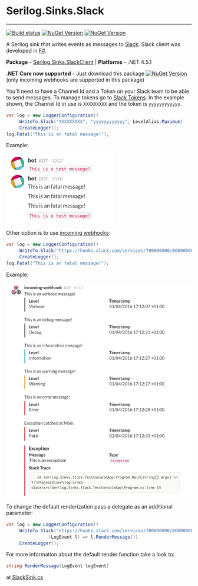 # Serilog.Sinks.Slack

----------

[![Build status](https://ci.appveyor.com/api/projects/status/x87gr2jgnjvow6oo/branch/master?svg=true)](https://ci.appveyor.com/project/marcio-azevedo/serilog-sinks-slack/branch/master)
[![NuGet Version](https://img.shields.io/nuget/v/Serilog.Sinks.SlackClient.svg?style=flat)](https://www.nuget.org/packages/Serilog.Sinks.SlackClient/)
[![NuGet Version](https://img.shields.io/nuget/v/Serilog.Sinks.Slack.Core.svg?style=flat)](https://www.nuget.org/packages/Serilog.Sinks.Slack.Core/)

A Serilog sink that writes events as messages to [Slack](https://slack.com). Slack client was developed in [F#](http://fsharp.org/).

**Package** - [Serilog.Sinks.SlackClient](https://www.nuget.org/packages/Serilog.Sinks.SlackClient/)
| **Platforms** - .NET 4.5.1

**.NET Core now supported** - Just download this package [![NuGet Version](https://img.shields.io/nuget/v/Serilog.Sinks.Slack.Core.svg?style=flat)](https://www.nuget.org/packages/Serilog.Sinks.Slack.Core/) (only incoming webhooks are supported in this package)

You'll need to have a Channel Id and a Token on your Slack team to be able to send messages. To manage tokens go to [Slack Tokens](https://api.slack.com/tokens/). In the example shown, the Channel Id in use is `XXXXXXXXX` and the token is `yyyyyyyyyyyy`.

```csharp
var log = new LoggerConfiguration()
    .WriteTo.Slack("XXXXXXXXX", "yyyyyyyyyyyy", LevelAlias.Maximum)
    .CreateLogger();
log.Fatal("This is an fatal message!");
```

Example:

![Simple Message](/assets/message01.png)

Other option is to use [incoming webhooks](https://api.slack.com/incoming-webhooks):

```csharp
var log = new LoggerConfiguration()
	.WriteTo.Slack("https://hooks.slack.com/services/T00000000/B00000000/XXXXXXXXXXXXXXXXXXXXXXXX")
	.CreateLogger();
log.Fatal("This is an fatal message!");
```

Example:

![Simple Message](/assets/message02.png)

To change the default renderization pass a delegate as an additional parameter:

```csharp
var log = new LoggerConfiguration()
	.WriteTo.Slack("https://hooks.slack.com/services/T00000000/B00000000/XXXXXXXXXXXXXXXXXXXXXXXX",
                (LogEvent l) => l.RenderMessage())
	.CreateLogger();
```

For more information about the default render function take a look to:

```csharp
string RenderMessage(LogEvent logEvent)
```

at [SlackSink.cs](/src/Serilog.Sinks.Slack/Sinks/Slack/SlackSink.cs)
